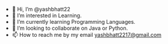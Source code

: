 - 👋 Hi, I’m @yashbhatt22
- 👀 I’m interested in Learning.
- 🌱 I’m currently learning Programming Languages.
- 💞️ I’m looking to collaborate on Java or Python.
- 📫 How to reach me by my email yashbhatt2217@gmail.com

<!---
yashbhatt22/yashbhatt22 is a ✨ special ✨ repository because its `README.md` (this file) appears on your GitHub profile.
You can click the Preview link to take a look at your changes.
--->
